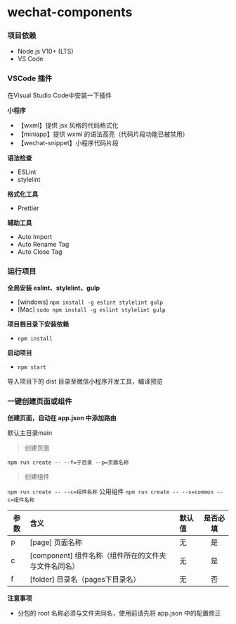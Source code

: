 # wechat-components

### 项目依赖

- Node.js V10+ (LTS)
- VS Code

### VSCode 插件

在Visual Studio Code中安装一下插件

**小程序**

- 【wxml】提供 jsx 风格的代码格式化
- 【miniapp】提供 wxml 的语法高亮（代码片段功能已被禁用）
- 【wechat-snippet】小程序代码片段

**语法检查**

- ESLint
- stylelint

**格式化工具**

- Prettier

**辅助工具**

- Auto Import
- Auto Rename Tag
- Auto Close Tag

### 运行项目

**全局安装 eslint、stylelint、gulp**

- [windows] `npm install -g eslint stylelint gulp`
- [Mac] `sudo npm install -g eslint stylelint gulp`

**项目根目录下安装依赖**

- `npm install`

**启动项目**

- `npm start`

导入项目下的 dist 目录至微信小程序开发工具，编译预览

### 一键创建页面或组件

**创建页面，自动在 app.json 中添加路由**

默认主目录main
> 创建页面

`npm run create -- --f=子目录 --p=页面名称`

> 创建组件

`npm run create -- --c=组件名称`
公用组件
`npm run create -- --s=common --c=组件名称`


| 参数 | 含义                                                 | 默认值                                    | 是否必填 |
| ---- | :--------------------------------------------------- | :---------------------------------------- | :------: |
| p    | [page] 页面名称                                  | 无                                        |    是    |
| c    | [component] 组件名称（组件所在的文件夹与文件名同名） | 无                                        |    是    |
| f    | [folder] 目录名（pages下目录名）                  | 无                                        |    否    |

**注意事项**

- 分包的 root 名称必须与文件夹同名，使用前请先将 app.json 中的配置修正

